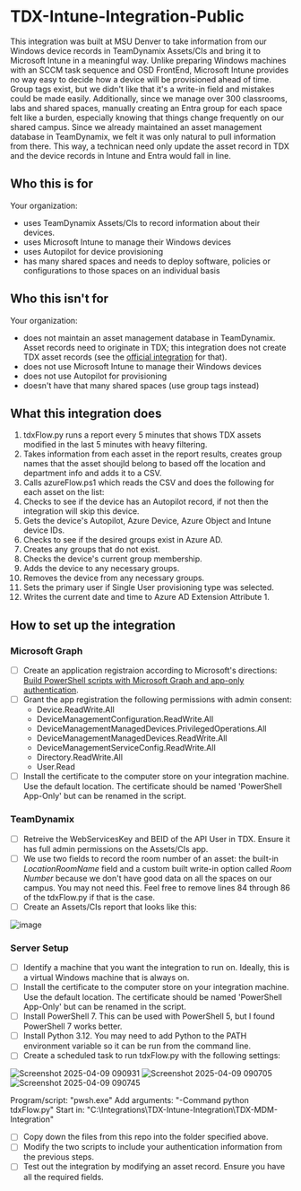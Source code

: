 # TDX-Intune-Integration-Public
This integration was built at MSU Denver to take information from our Windows device records in TeamDynamix Assets/CIs and bring it to Microsoft Intune in a meaningful way. Unlike preparing Windows machines with an SCCM task sequence and OSD FrontEnd, Microsoft Intune provides no way easy to decide how a device will be provisioned ahead of time. Group tags exist, but we didn't like that it's a write-in field and mistakes could be made easily. Additionally, since we manage over 300 classrooms, labs and shared spaces, manually creating an Entra group for each space felt like a burden, especially knowing that things change frequently on our shared campus. Since we already maintained an asset management database in TeamDynamix, we felt it was only natural to pull information from there. This way, a technican need only update the asset record in TDX and the device records in Intune and Entra would fall in line.
## Who this is for
Your organization:
- uses TeamDynamix Assets/CIs to record information about their devices.
- uses Microsoft Intune to manage their Windows devices
- uses Autopilot for device provisioning
- has many shared spaces and needs to deploy software, policies or configurations to those spaces on an individual basis
## Who this isn't for
Your organization:
- does not maintain an asset management database in TeamDynamix. Asset records need to originate in TDX; this integration does not create TDX asset records (see the [official integration](https://solutions.teamdynamix.com/TDClient/1965/Portal/KB/ArticleDet?ID=161834) for that).
- does not use Microsoft Intune to manage their Windows devices
- does not use Autopilot for provisioning
- doesn't have that many shared spaces (use group tags instead)
## What this integration does
1. tdxFlow.py runs a report every 5 minutes that shows TDX assets modified in the last 5 minutes with heavy filtering.
2. Takes information from each asset in the report results, creates group names that the asset shoujld belong to based off the location and department info and adds it to a CSV.
3. Calls azureFlow.ps1 which reads the CSV and does the following for each asset on the list:
4. Checks to see if the device has an Autopilot record, if not then the integration will skip this device.
5. Gets the device's Autopilot, Azure Device, Azure Object and Intune device IDs.
6. Checks to see if the desired groups exist in Azure AD.
7. Creates any groups that do not exist.
8. Checks the device's current group membership.
9. Adds the device to any necessary groups.
10. Removes the device from any necessary groups.
11. Sets the primary user if Single User provisioning type was selected.
12. Writes the current date and time to Azure AD Extension Attribute 1.
## How to set up the integration
### Microsoft Graph
- [ ] Create an application registraion according to Microsoft's directions: [Build PowerShell scripts with Microsoft Graph and app-only authentication](https://learn.microsoft.com/en-us/graph/tutorials/powershell-app-only?tabs=windows).
- [ ] Grant the app registration the following permissions with admin consent:
  - Device.ReadWrite.All
  - DeviceManagementConfiguration.ReadWrite.All
  - DeviceManagementManagedDevices.PrivilegedOperations.All
  - DeviceManagementManagedDevices.ReadWrite.All
  - DeviceManagementServiceConfig.ReadWrite.All
  - Directory.ReadWrite.All
  - User.Read
- [ ] Install the certificate to the computer store on your integration machine. Use the default location. The certificate should be named 'PowerShell App-Only' but can be renamed in the script.
### TeamDynamix
- [ ] Retreive the WebServicesKey and BEID of the API User in TDX. Ensure it has full admin permissions on the Assets/CIs app.
- [ ] We use two fields to record the room number of an asset: the built-in *LocationRoomName* field and a custom built write-in option called *Room Number* because we don't have good data on all the spaces on our campus. You may not need this. Feel free to remove lines 84 through 86 of the tdxFlow.py if that is the case.
- [ ] Create an Assets/CIs report that looks like this:

![image](https://github.com/user-attachments/assets/71b4ebcf-4efc-4018-a615-85e7ba6ff656)

### Server Setup
- [ ] Identify a machine that you want the integration to run on. Ideally, this is a virtual Windows machine that is always on.
- [ ] Install the certificate to the computer store on your integration machine. Use the default location. The certificate should be named 'PowerShell App-Only' but can be renamed in the script.
- [ ] Install PowerShell 7. This can be used with PowerShell 5, but I found PowerShell 7 works better.
- [ ] Install Python 3.12. You may need to add Python to the PATH environment variable so it can be run from the command line.
- [ ] Create a scheduled task to run tdxFlow.py with the following settings:

![Screenshot 2025-04-09 090931](https://github.com/user-attachments/assets/6e498be4-4d74-4da8-8443-50467ba64616)
![Screenshot 2025-04-09 090705](https://github.com/user-attachments/assets/15bebe4e-77b2-49bd-9a29-983d2ed4d618)
![Screenshot 2025-04-09 090745](https://github.com/user-attachments/assets/97aa381e-fc2f-47af-9a8b-9d89a9d13db9)

Program/script: "pwsh.exe"
Add arguments: "-Command python tdxFlow.py"
Start in: "C:\Integrations\TDX-Intune-Integration\TDX-MDM-Integration\"
- [ ] Copy down the files from this repo into the folder specified above.
- [ ] Modify the two scripts to include your authentication information from the previous steps.
- [ ] Test out the integration by modifying an asset record. Ensure you have all the required fields.
